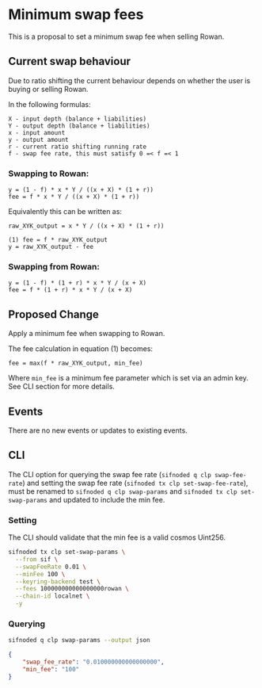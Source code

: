 # Minimum swap fees

This is a proposal to set a minimum swap fee when selling Rowan.

## Current swap behaviour

Due to ratio shifting the current behaviour depends on whether the user is buying or selling Rowan.

In the following formulas:

```
X - input depth (balance + liabilities)
Y - output depth (balance + liabilities)
x - input amount
y - output amount
r - current ratio shifting running rate
f - swap fee rate, this must satisfy 0 =< f =< 1
```

### Swapping to Rowan:

```
y = (1 - f) * x * Y / ((x + X) * (1 + r))
fee = f * x * Y / ((x + X) * (1 + r))
```

Equivalently this can be written as:

```
raw_XYK_output = x * Y / ((x + X) * (1 + r))

(1) fee = f * raw_XYK_output
y = raw_XYK_output - fee
```

### Swapping from Rowan:

```
y = (1 - f) * (1 + r) * x * Y / (x + X)
fee = f * (1 + r) * x * Y / (x + X)
```

## Proposed Change

Apply a minimum fee when swapping to Rowan.

The fee calculation in equation (1) becomes:

```
fee = max(f * raw_XYK_output, min_fee)
```

Where `min_fee` is a minimum fee parameter which is set via an admin key. See CLI
section for more details.

## Events

There are no new events or updates to existing events.

## CLI

The CLI option for querying the swap fee rate (`sifnoded q clp swap-fee-rate`) and setting the swap fee
rate (`sifnoded tx clp set-swap-fee-rate`), must be renamed to `sifnoded q clp swap-params`
and `sifnoded tx clp set-swap-params` and updated to include the min fee.

### Setting

The CLI should validate that the min fee is a valid cosmos Uint256.

```bash
sifnoded tx clp set-swap-params \
  --from sif \
  --swapFeeRate 0.01 \
  --minFee 100 \
  --keyring-backend test \
  --fees 100000000000000000rowan \
  --chain-id localnet \
  -y
```

### Querying

```bash
sifnoded q clp swap-params --output json
```

```json
{
    "swap_fee_rate": "0.010000000000000000",
    "min_fee": "100"
}
```
